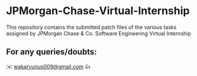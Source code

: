 # JPMorgan-Chase-Virtual-Internship

This repository contains the submitted patch files of the various tasks assigned by JPMorgan Chase &amp; Co. Software Engineering Virtual Internship

## For any queries/doubts:

:envelope: wakaryunus009@gmail.com :thumbsup:
